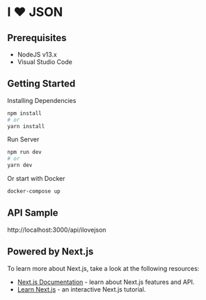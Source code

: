 # I ❤️ JSON

## Prerequisites
- NodeJS v13.x
- Visual Studio Code

## Getting Started

Installing Dependencies
```bash
npm install
# or
yarn install
```

Run Server

```bash
npm run dev
# or
yarn dev
```

Or start with Docker

```bash
docker-compose up
```

## API Sample
http://localhost:3000/api/ilovejson

## Powered by Next.js

To learn more about Next.js, take a look at the following resources:

- [Next.js Documentation](https://nextjs.org/docs) - learn about Next.js features and API.
- [Learn Next.js](https://nextjs.org/learn) - an interactive Next.js tutorial.

